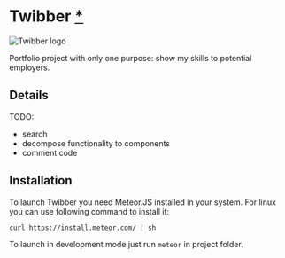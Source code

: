 # Twibber [*]

![Twibber logo](https://cdn.rawgit.com/dcbrwn/twibber/master/public/icons/twibber.svg)

Portfolio project with only one purpose: show my skills to potential employers.

## Details

TODO:
  - search
  - decompose functionality to components
  - comment code

## Installation

To launch Twibber you need Meteor.JS installed in your system. For linux you can use following command to install it:

    curl https://install.meteor.com/ | sh

To launch in development mode just run `meteor` in project folder.

[*]: http://www.urbandictionary.com/define.php?term=Tweeb
